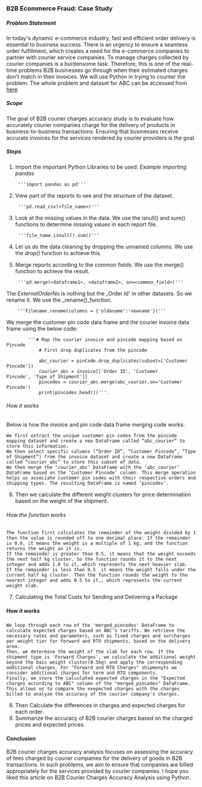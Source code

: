 ### B2B Ecommerce Fraud: Case Study

##### Problem Statement

In today's dynamic e-commerce industry, fast and efficient order delivery is essential to business success. There is an urgency  to ensure a seamless order fulfillment, which creates a need for the e-commerce companies to partner with courier service companies. To manage charges collected by courier companies is a burdensome task. Therefore, this is one of the real-time problems B2B businesses go through when their estimated charges don't match in their invoices. We will use Python in trying to counter the problem.
The whole problem and dataset for ABC can be accessed from [here](https://statso.io/b2b-ecommerce-fraud-case-study/#google_vignette)

##### Scope
The goal of B2B courier charges accuracy study is to evaluate how accurately courier companies charge for the delivery of products in business-to-business transactions. Ensuring that businesses receive accurate invoices for the services rendered by courier providers is the goal.

##### Steps
1. Import the important Python Libraries to be used:
    _Example importing pandas_
        
        '''import pandas as pd'''
2. View part of the reports to see and  the structure of the dataset.
        
        '''pd.read_csv(<file_name>)'''
3. Look at the missing values in the data. We use the isnull() and sum() functions to determine missing values in each report file.
        
        '''file_name.isnull().sum()'''
4. Let us do the data cleaning by dropping the unnamed columns. We use the _drop()_ function to achieve this.
5. Merge reports according to the common fields. We use the merge() function to achieve the result.

        '''pd.merge(<dataframe1>, <dataframe2>, on=<common_field>)'''
        
The _ExternalOrderNo_ is nothing but the _Order Id' in other datasets. So we rename it. We use the _rename()_function.

        '''filename.rename(columns = {'oldaname':'newname'})'''

We merge the customer pin code data frame and the courier invoice data frame using the below code:

            '''# Map the courier invoice and pincode mapping based on Pincode
                # First drop duplicates from the pincode

                abc_courier = pinCode.drop_duplicates(subset=['Customer Pincode'])
                courier_abc = invoice[['Order ID', 'Customer        Pincode', 'Type of Shipment']]
                pincodes = courier_abc.merge(abc_courier,on='Customer Pincode')
                print(pincodes.head())'''.

###### How it works
        
Below is how the invoice and pin code data frame merging code works:

    We first extract the unique customer pin codes from the pincode mapping dataset and create a new DataFrame called “abc_courier” to store this information.
    We then select specific columns (“Order ID”, “Customer Pincode”, “Type of Shipment”) from the invoice dataset and create a new DataFrame called “courier_abc” to store this subset of data.
    We then merge the ‘courier_abc’ DataFrame with the ‘abc_courier’ DataFrame based on the ‘Customer Pincode’ column. This merge operation helps us associate customer pin codes with their respective orders and shipping types. The resulting DataFrame is named ‘pincodes’.

6. Then we calculate the different weight clusters for price determination based on the weight of the shipment.
###### How the function works

    The function first calculates the remainder of the weight divided by 1 then the value is rounded off to one decimal place. If the remainder is 0.0, it means the weight is a multiple of 1 kg, and the function returns the weight as it is.
    If the remainder is greater than 0.5, it means that the weight exceeds the next half kg cluster. So the function rounds it to the next integer and adds 1.0 to it, which represents the next heavier slab.
    If the remainder is less than 0.5  it means the weight falls under the current half kg cluster. Then the function rounds the weight to the nearest integer and adds 0.5 to it., which represents the current weight slab.

7. Calculating the Total Costs for Sending and Delivering a Package
##### How it works
    We loop through each row of the 'merged_pincodes' DataFrame to calculate expected charges based on ABC's tariffs. We retrieve the necessary rates and parameters, such as fixed charges and surcharges per weight tier for forward and RTO shipments, based on the delivery area.
    Then, we determine the weight of the slab for each row. If the shipment type is 'Forward Charges', we calculate the additional weight beyond the baic weight cluster(0.5kg) and apply the corresponding additional charges. For "Forward and RTO Charges" shipmenyts we consider additional charges for term and RTO components.
    Finally, we store the calculated expected charges in the "Expected charges according to ABC" column of the "merged_pincodes" DataFrame. This allows us to compare the exepected charges with the charges billed to analyze the accuracy of the courier company's charges.


8. Then Calculate the differences in charges and expected charges for each order.
9. Summarize the accuracy of B2B courier charges based on the charged prices and expected prices.

#### Conclusion
B2B courier charges accuracy analysis focuses on assessing the accuracy of fees charged by courier companies for the delivery of goods in B2B transactions. In such problems, we aim to ensure that companies are billed appropriately for the services provided by courier companies. I hope you liked this article on B2B Courier Charges Accuracy Analysis using Python.